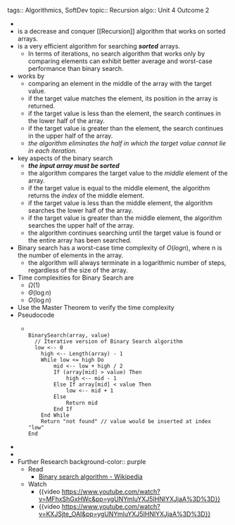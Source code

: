 tags:: Algorithmics, SoftDev
topic:: Recursion
algo:: Unit 4 Outcome 2

-
- is a decrease and conquer [[Recursion]] algorithm that works on sorted arrays.
- is a very efficient algorithm for searching ***sorted*** arrays.
	- In terms of iterations, no search algorithm that works only by comparing elements can exhibit better average and worst-case performance than binary search.
- works by
	- comparing an element in the middle of the array with the target value.
	- if the target value matches the element, its position in the array is returned.
	- if the target value is less than the element, the search continues in the lower half of the array.
	- if the target value is greater than the element, the search continues in the upper half of the array.
	- *the algorithm eliminates the half in which the target value cannot lie in each iteration.*
- key aspects of the binary search
	- ***the input array must be sorted***
	- the algorithm compares the target value to the *middle* element of the array.
	- if the target value is equal to the middle element, the algorithm returns the *index* of the middle element.
	- if the target value is less than the middle element, the algorithm searches the lower half of the array.
	- if the target value is greater than the middle element, the algorithm searches the upper half of the array.
	- the algorithm continues searching until the target value is found or the entire array has been searched.
- Binary search has a worst-case time complexity of $O(log n)$, where n is the number of elements in the array.
	- the algorithm will always terminate in a logarithmic number of steps, regardless of the size of the array.
- Time complexities for Binary Search are
	- $\Omega(1)$
	- $\Theta(\log n)$
	- $O(\log n)$
- Use the Master Theorem to verify the time complexity
- Pseudocode
	- ```
	  
	  BinarySearch(array, value)
	  	// Iterative version of Binary Search algorithm
	  	low <-- 0
	      high <-- Length(array) - 1
	      While low <= high Do
	          mid <-- low + high / 2
	          If (array[mid] > value) Then
	              high <-- mid - 1
	          Else If array[mid] < value Then
	              low <-- mid + 1
	          Else
	              Return mid
	          End If
	      End While
	      Return "not found" // value would be inserted at index "low"
	  End
	  ```
-
-
- Further Research
  background-color:: purple
	- Read
		- [Binary search algorithm - Wikipedia](https://en.wikipedia.org/wiki/Binary_search_algorithm)
	- Watch
		- {{video https://www.youtube.com/watch?v=MFhxShGxHWc&pp=ygUNYmluYXJ5IHNlYXJjaA%3D%3D}}
		- {{video https://www.youtube.com/watch?v=KXJSjte_OAI&pp=ygUNYmluYXJ5IHNlYXJjaA%3D%3D}}